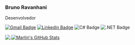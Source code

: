 ### Bruno Ravanhani
Desenvolvedor

[![Gmail Badge](https://img.shields.io/badge/Gmail-D14836?style=for-the-badge&logo=gmail&logoColor=white&link=mailto:bruno.ravanhanif@gmail.com)](mailto:bruno.ravanhanif@gmail.com) [![Linkedin Badge](https://img.shields.io/badge/LinkedIn-0077B5?style=for-the-badge&logo=linkedin&logoColor=white)](https://www.linkedin.com/in/bruno-ferreira-ravanhani-01440691/) ![C# Badge](https://img.shields.io/badge/C%23-239120?style=for-the-badge&logo=c-sharp&logoColor=white) ![.NET Badge](https://img.shields.io/badge/.NET-5C2D91?style=for-the-badge&logo=.net&logoColor=white)


<a href="https://github.com/brunoravanhani">
  <img align="center" src="https://github-readme-stats.vercel.app/api/top-langs/?username=brunoravanhani&hide=html&title_color=ffffff&text_color=c9cacc&icon_color=2bbc8a&bg_color=1d1f21&langs_count=3" />
</a>
<a href="https://github.com/brunoravanhani">
  <img align="center" src="https://github-readme-stats.vercel.app/api?username=brunoravanhani&show_icons=true&line_height=27&count_private=true&title_color=ffffff&text_color=c9cacc&icon_color=2bbc8a&bg_color=1d1f21" alt="Martin's GitHub Stats" />
</a>





